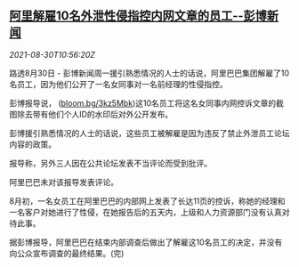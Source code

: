 <!--1630321262000-->
[阿里解雇10名外泄性侵指控内网文章的员工--彭博新闻](https://cn.reuters.com/article/alibaba-fire-employees-sexual-assault-08-idCNKBS2FV0RN)
------

<div><i>2021-08-30T10:56:20Z</i></div><p>路透8月30日 - 彭博新闻周一援引熟悉情况的人士的话说，阿里巴巴集团解雇了10名员工，因为他们公开了一名女同事对一名前经理的性侵指控。</p><p>彭博报导说， (<a href="https://bloom.bg/3kz5Mbk">bloom.bg/3kz5Mbk</a>)这10名员工将这名女同事内网控诉文章的截图除去带有他们个人ID的水印后对外公开发布。</p><p>彭博援引熟悉情况的人士的话说，这些员工被解雇是因为违反了禁止外泄员工论坛内容的政策。</p><p>报导称，另外三人因在公共论坛发表不当评论而受到批评。</p><p>阿里巴巴未对该报导发表评论。</p><p>8月初，一名女员工在阿里巴巴的内部网上发表了长达11页的控诉，称她的经理和一名客户对她进行了性侵，在她报告后的五天内，上级和人力资源部门没有认真对待此事。</p><p>据彭博报导，阿里巴巴在结束内部调查后做出了解雇这10名员工的决定，并没有向公众宣布调查的最终结果。(完)</p>
